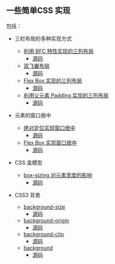 ## 一些简单CSS 实现

包括：

* 三栏布局的多种实现方式
    + [利用 BFC 特性实现的三列布局](http://htmlpreview.github.io/?https://github.com/gaoupon/CSS-Tasks/blob/master/layout/3-column-1.html)
        - [源码](layout/3-column-1.html)
    + [双飞翼布局](http://htmlpreview.github.io/?https://github.com/gaoupon/CSS-Tasks/blob/master/layout/3-column-2.html)
        - [源码](layout/3-column-2.html)
    + [Flex Box 实现的三列布局](http://htmlpreview.github.io/?https://github.com/gaoupon/CSS-Tasks/blob/master/layout/3-column-3.html)
        - [源码](layout/3-column-3.html)
    + [利用父元素 Padding 实现的三列布局](http://htmlpreview.github.io/?https://github.com/gaoupon/CSS-Tasks/blob/master/layout/3-column-4.html)
        - [源码](layout/3-column-4.html)
* 元素的窗口居中
    + [绝对定位实现窗口居中](http://htmlpreview.github.io/?https://github.com/gaoupon/CSS-Tasks/blob/master/position/center.html)
        - [源码](position/center.html)
    + [Flex Box 实现窗口居中](http://htmlpreview.github.io/?https://github.com/gaoupon/CSS-Tasks/blob/master/position/flexcenter.html)
        - [源码](position/flexcenter.html)
* CSS 盒模型
    + [box-sizing 对元素宽度的影响](http://htmlpreview.github.io/?https://github.com/gaoupon/CSS-Tasks/blob/master/boxmodel/width.html)
        - [源码](boxmodel/width.html)

* CSS3 背景
    + [background-size](http://htmlpreview.github.io/?https://github.com/gaoupon/CSS-Tasks/blob/master/background/background-size.html)
        - [源码](background/background-size.html)
    + [background-origin](http://htmlpreview.github.io/?https://github.com/gaoupon/CSS-Tasks/blob/master/background/background-origin.html)
        - [源码](background/background-origin.html)
    + [background-clip](http://htmlpreview.github.io/?https://github.com/gaoupon/CSS-Tasks/blob/master/background/background-clip.html)
        - [源码](background/background-clip.html)
    + [background](http://htmlpreview.github.io/?https://github.com/gaoupon/CSS-Tasks/blob/master/background/background.html)
        - [源码](background/background.html)
